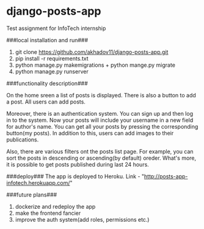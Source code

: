 # django-posts-app
Test assignment for InfoTech internship 

###local installation and run###
1. git clone https://github.com/akhadov11/django-posts-app.git
2. pip install -r requirements.txt
3. python manage.py makemigrations + python mange.py migrate
4. python manage.py runserver


###functionality description###

On the home sreen a list of posts is displayed. There is also a button to add a post. All users can add posts.

Moreover, there is an authentication system. You can sign up and then log in to the system. 
Now your posts will include your username in a new field for author's name. You can get all your posts by pressing the corresponding button(my posts).
In addition to this, users can add images to their publications.

Also, there are various filters ont the posts list page. For example, you can sort the posts in descending or ascending(by default) oreder.
What's more, it is possible to get posts published during last 24 hours.

###deploy###
The app is deployed to Heroku. Link - "http://posts-app-infotech.herokuapp.com/"


###future plans###
1. dockerize and redeploy the app
2. make the frontend fancier 
3. improve the auth system(add roles, permissions etc.)

